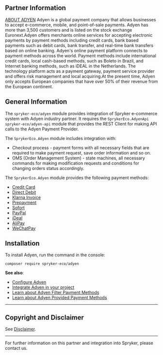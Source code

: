 ## Partner Information

[ABOUT ADYEN](https://www.adyen.com/) 
 Adyen is a global payment company that allows businesses to accept e-commerce, mobile, and point-of-sale payments. Adyen has more than 3,500 customers and is listed on the stock exchange Euronext.Adyen offers merchants online services for accepting electronic payments by payment methods including credit cards, bank based payments such as debit cards, bank transfer, and real-time bank transfers based on online banking. Adyen's online payment platform connects to payment methods across the world. Payment methods include international credit cards, local cash-based methods, such as Boleto in Brazil, and Internet banking methods, such as iDEAL in the Netherlands. The technology platform acts as a payment gateway, payment service provider and offers risk management and local acquiring.At the present time, Adyen only accepts European companies that have over 50% of their revenue from the European continent.

## General Information

The `spryker-eco/adyen` module provides integration of Spryker e-commerce system with Adyen industry partner. It requires the `SprykerEco.AdyenApi` `spryker-eco/adyen-api` module that provides the REST Client for making API calls to the Adyen Payment Provider.

The `SprykerEco.Adyen` module includes integration with:

* Checkout process - payment forms with all necessary fields that are required to make payment request, save order information and so on.
* OMS (Order Management System) - state machines, all necessary commands for making modification requests and conditions for changing orders status accordingly.

The `SprykerEco.Adyen` module provides the following payment methods:

* [Credit Card](https://documentation.spryker.com/v4/docs/adyen-provided-payment-methods.htm##credit-card)
* [Direct Debit](https://documentation.spryker.com/v4/docs/adyen-provided-payment-methods.htm#direct-debit--sepa-direct-debit-)
* [Klarna Invoice](https://documentation.spryker.com/v4/docs/adyen-provided-payment-methods.htm#klarna-invoice)
* [Prepayment](https://documentation.spryker.com/v4/docs/adyen-provided-payment-methods.htm#prepayment--bank-transfer-iban-)
* [Sofort](https://documentation.spryker.com/v4/docs/adyen-provided-payment-methods.htm#sofort)
* [PayPal](https://documentation.spryker.com/v4/docs/adyen-provided-payment-methods.htm#paypal)
* [iDeal](https://documentation.spryker.com/v4/docs/adyen-provided-payment-methods.htm#ideal)
* [AliPay](https://documentation.spryker.com/v4/docs/adyen-provided-payment-methods.htm#alipay)
* [WeChatPay](https://documentation.spryker.com/v4/docs/adyen-provided-payment-methods.htm#wechatpay)

## Installation

To install Adyen, run the command in the console:
```
composer require spryker-eco/adyen
```

<b>See also</b>:

* [Configure Adyen](https://documentation.spryker.com/v4/docs/adyen-configuration.htm)
* [Integrate Adyen in your project](https://documentation.spryker.com/v4/docs/adyen-integration.htm)
* [Learn about Adyen Filter Payment Methods](https://documentation.spryker.com/v4/docs/adyen-filter-payment-methods.htm)
* [Learn about Adyen Provided Payment Methods](https://documentation.spryker.com/v4/docs/adyen-provided-payment-methods.htm)

---

## Copyright and Disclaimer

See [Disclaimer](https://github.com/spryker/spryker-documentation).

---
For further information on this partner and integration into Spryker, please contact us.

<div class="hubspot-forms hubspot-forms--docs">
<div class="hubspot-form" id="hubspot-partners-1">
            <div class="script-embed" data-code="
                                            hbspt.forms.create({
				                                portalId: '2770802',
				                                formId: '163e11fb-e833-4638-86ae-a2ca4b929a41',
              	                                onFormReady: function() {
              		                                const hbsptInit = new CustomEvent('hbsptInit', {bubbles: true});
              		                                document.querySelector('#hubspot-partners-1').dispatchEvent(hbsptInit);
              	                                }
				                            });
            "></div>
</div>
</div>